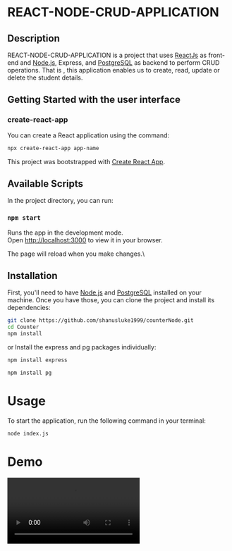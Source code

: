 # REACT-NODE-CRUD-APPLICATION

## Description

REACT-NODE-CRUD-APPLICATION is a project that uses [ReactJs](https://react.dev/) as front-end and [Node.js](https://nodejs.org/), Express, and [PostgreSQL](https://www.postgresql.org/) as backend to perform CRUD operations. That is , this application enables us to create, read, update or delete the student details.

## Getting Started with the user interface

### create-react-app

You can create a React application using the command:

```bash
npx create-react-app app-name
```

This project was bootstrapped with [Create React App](https://github.com/facebook/create-react-app).

## Available Scripts

In the project directory, you can run:

### `npm start`

Runs the app in the development mode.\
Open [http://localhost:3000](http://localhost:3000) to view it in your browser.

The page will reload when you make changes.\

## Installation

First, you'll need to have [Node.js](https://nodejs.org/en/download/) and [PostgreSQL](https://www.postgresql.org/download/) installed on your machine. Once you have those, you can clone the project and install its dependencies:

```bash
git clone https://github.com/shanusluke1999/counterNode.git
cd Counter
npm install
```

or Install the express and pg packages individually:

```bash
npm install express
```
```bash
npm install pg
```

# Usage

To start the application, run the following command in your terminal:

```bash
node index.js
```
# Demo

<video controls src="docs/project-demo.mp4" title="Title"></video>